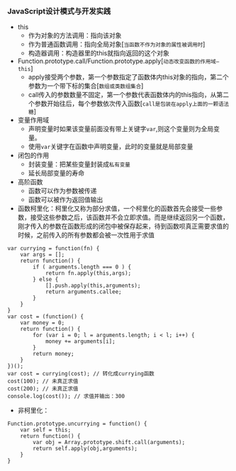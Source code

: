 ### JavaScript设计模式与开发实践
+ this
	+ 作为对象的方法调用：指向该对象
	+ 作为普通函数调用：指向全局对象[`当函数不作为对象的属性被调用时`]
	+ 构造器调用：构造器里的this就指向返回的这个对象
+ Function.prototype.call/Function.prototype.apply[`动态改变函数的作用域—this`] 
	+ apply接受两个参数，第一个参数指定了函数体内this对象的指向，第二个参数为一个带下标的集合[`数组或类数组集合`]
	+ call传入的参数数量不固定，第一个参数代表函数体内的this指向，从第二个参数开始往后，每个参数依次传入函数[`call是包装在apply上面的一颗语法糖`] 
+ 变量作用域
	+ 声明变量时如果该变量前面没有带上关键字`var`,则这个变量则为全局变量。
	+ 使用`var`关键字在函数中声明变量，此时的变量就是局部变量
+ 闭包的作用
	+ 封装变量：把某些变量封装成`私有变量`
	+ 延长局部变量的寿命
+ 高阶函数
	+ 函数可以作为参数被传递
	+ 函数可以被作为返回值输出 
+ 函数柯里化：柯里化又称为部分求值，一个柯里化的函数首先会接受一些参数，接受这些参数之后，该函数并不会立即求值。而是继续返回另一个函数，刚才传入的参数在函数形成的闭包中被保存起来，待到函数呗真正需要求值的时候，之前传入的所有参数都会被一次性用于求值
```
var currying = function(fn) {
	var args = [];
	return function() {
		if ( arguments.length === 0 ) {
			return fn.apply(this,args);
		} else {
			[].push.apply(this,arguments);
			return arguments.callee;
		}
	}
}
var cost = (function() {
	var money = 0;
	return function() {
		for (var i = 0; l = arguments.length; i < l; i++) {
			money += arguments[i];
		}
		return money;
	}
})();
var cost = currying(cost); // 转化成currying函数
cost(100); // 未真正求值
cost(200); // 未真正求值
console.log(cost()); // 求值并输出：300
```
+ 非柯里化：
```
Function.prototype.uncurrying = function() {
	var self = this;
	return function() {
		var obj = Array.prototype.shift.call(arguments);
		return self.apply(obj,arguments);
	}
}
```
